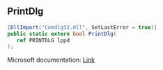 ## PrintDlg

```csharp
[DllImport("Comdlg32.dll", SetLastError = true)]
public static extern bool PrintDlg(
   ref PRINTDLG lppd
);
```

Microsoft documentation: [Link](https://learn.microsoft.com/en-us/previous-versions/windows/desktop/legacy/ms646940(v=vs.85))
